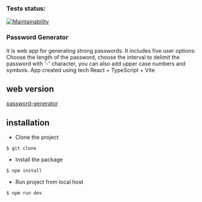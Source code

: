 ### Tests status:

[![Maintainability](https://api.codeclimate.com/v1/badges/130e41968143ab1a3d48/maintainability)](https://codeclimate.com/github/marininiurii/Password-Generator/maintainability)

### Password Generator

It is web app for generating strong passwords. It includes five user options: Choose the length of the password, choose the interval to delimit the password with '-' character, you can also add upper case numbers and symbols.
App created using tech React + TypeScript + Vite

## web version

[password-generator](/password-generator-sigma-ruby.vercel.app/)

## installation

- Сlone the project

```
$ git clone
```

- Install the package

```
$ npm install
```

- Run project from local host

```
$ npm run dev
```
